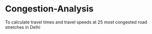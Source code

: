 # Congestion-Analysis
To calculate travel times and travel speeds at 25 most congested road stretches in Delhi
